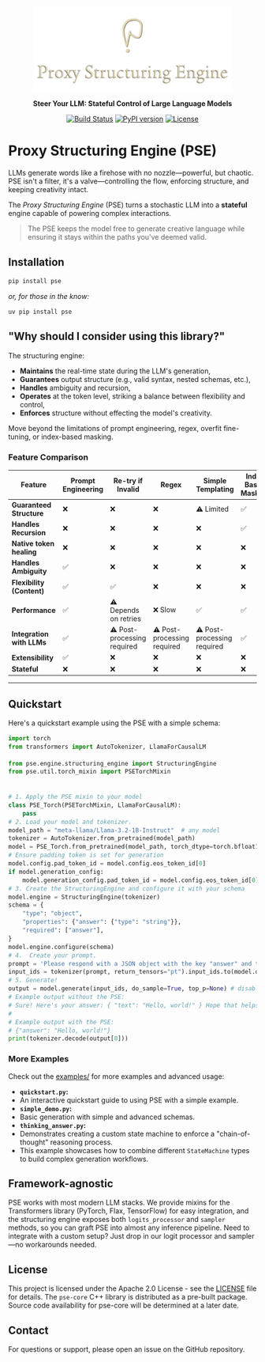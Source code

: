 <p align="center">
  <img src="logo.png" alt="The Proxy P" style="object-fit: contain; max-width: 80%;"/>
</p>

<p align="center">
  <strong>Steer Your LLM: Stateful Control of Large Language Models</strong>
</p>

<p align="center">
  <a href="https://github.com/TheProxyCompany/proxy-structuring-engine/actions/workflows/python-app.yml"><img src="https://github.com/TheProxyCompany/proxy-structuring-engine/actions/workflows/python-app.yml/badge.svg" alt="Build Status"></a>
   <a href="https://pypi.org/project/pse/"><img src="https://badge.fury.io/py/pse.svg" alt="PyPI version"></a>
  <a href="https://github.com/TheProxyCompany/proxy-structuring-engine/blob/main/LICENSE"><img src="https://img.shields.io/badge/license-Apache%202.0-blue.svg" alt="License"></a>
</p>

# Proxy Structuring Engine (PSE)

LLMs generate words like a firehose with no nozzle—powerful, but chaotic. PSE isn't a filter, it's a valve—controlling the flow, enforcing structure, and keeping creativity intact.

The *Proxy Structuring Engine* (PSE) turns a stochastic LLM into a **stateful** engine capable of powering complex interactions.

> The PSE keeps the model free to generate creative language while ensuring it stays within the paths you've deemed valid.

## Installation

```bash
pip install pse
```
*or, for those in the know:*
```bash
uv pip install pse
```

## "Why should I consider using this library?"

The structuring engine:
- **Maintains** the real-time state during the LLM's generation,
- **Guarantees** output structure (e.g., valid syntax, nested schemas, etc.),
- **Handles** ambiguity and recursion,
- **Operates** at the token level, striking a balance between flexibility and control,
- **Enforces** structure without effecting the model's creativity.

Move beyond the limitations of prompt engineering, regex, overfit fine-tuning, or index-based masking.

### Feature Comparison

| **Feature**                  | **Prompt Engineering** | **Re-try if Invalid** | **Regex** | **Simple Templating** | **Index Based Masking** | **PSE**       |
|------------------------------|------------------------|-----------------------|-----------|-----------------------|-------------------------|---------------|
| **Guaranteed Structure**     | ❌                     | ❌                    | ❌         | ⚠️ Limited             | ✅                        | ✅           |
| **Handles Recursion**        | ❌                     | ❌                    | ❌         | ❌                    | ✅                       | ✅            |
| **Native token healing**     | ❌                     | ❌                    | ❌         | ❌                    | ❌                       | ✅            |
| **Handles Ambiguity**        | ✅                     | ❌                    | ❌         | ❌                    | ❌                       | ✅            |
| **Flexibility (Content)**    | ✅                     | ✅                    | ❌         | ❌                    | ❌                       | ✅            |
| **Performance**              | ✅                     | ⚠️ Depends on retries  | ❌ Slow    | ✅                    | ✅                       | ✅            |
| **Integration with LLMs**    | ✅                     | ⚠️ Post-processing required  | ⚠️ Post-processing required | ⚠️ Post-processing required | ✅  | ✅  |
| **Extensibility**            | ✅                     | ❌                    | ❌        | ❌                    | ❌                       | ✅             |
| **Stateful**                 | ❌                     | ❌                    | ❌        | ❌                    | ❌                       | ✅             |

___

## Quickstart

Here's a quickstart example using the PSE with a simple schema:
```python
import torch
from transformers import AutoTokenizer, LlamaForCausalLM

from pse.engine.structuring_engine import StructuringEngine
from pse.util.torch_mixin import PSETorchMixin


# 1. Apply the PSE mixin to your model
class PSE_Torch(PSETorchMixin, LlamaForCausalLM):
    pass
# 2. Load your model and tokenizer.
model_path = "meta-llama/Llama-3.2-1B-Instruct"  # any model
tokenizer = AutoTokenizer.from_pretrained(model_path)
model = PSE_Torch.from_pretrained(model_path, torch_dtype=torch.bfloat16, device_map="auto")
# Ensure padding token is set for generation
model.config.pad_token_id = model.config.eos_token_id[0]
if model.generation_config:
    model.generation_config.pad_token_id = model.config.eos_token_id[0]
# 3. Create the StructuringEngine and configure it with your schema
model.engine = StructuringEngine(tokenizer)
schema = {
    "type": "object",
    "properties": {"answer": {"type": "string"}},
    "required": ["answer"],
}
model.engine.configure(schema)
# 4.  Create your prompt.
prompt = 'Please respond with a JSON object with the key "answer" and the value "Hello, world!"'
input_ids = tokenizer(prompt, return_tensors="pt").input_ids.to(model.device)
# 5. Generate!
output = model.generate(input_ids, do_sample=True, top_p=None) # disable truncation samplers like top_p
# Example output without the PSE:
# Sure! Here's your answer: { "text": "Hello, world!" } Hope that helps!
#
# Example output with the PSE:
# {"answer": "Hello, world!"}
print(tokenizer.decode(output[0]))
```

### More Examples

Check out the [examples/](examples/) for more examples and advanced usage:

*   **`quickstart.py`:**
  * An interactive quickstart guide to using PSE with a simple example.
*   **`simple_demo.py`:**
  * Basic generation with simple and advanced schemas.
*   **`thinking_answer.py`:**
  * Demonstrates creating a custom state machine to enforce a "chain-of-thought" reasoning process.
  * This example showcases how to combine different `StateMachine` types to build complex generation workflows.

## Framework-agnostic

PSE works with most modern LLM stacks. We provide mixins for the Transformers library (PyTorch, Flax, TensorFlow) for easy integration, and the structuring engine exposes both `logits_processor` and `sampler` methods, so you can graft PSE into almost any inference pipeline. Need to integrate with a custom setup? Just drop in our logit processor and sampler—no workarounds needed.

## License

This project is licensed under the Apache 2.0 License - see the [LICENSE](LICENSE) file for details.
The `pse-core` C++ library is distributed as a pre-built package.
Source code availability for pse-core will be determined at a later date.

## Contact

For questions or support, please open an issue on the GitHub repository.
